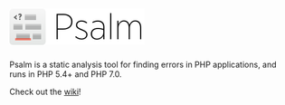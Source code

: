 <h1><img src="PsalmLogo.png" height="64" alt="logo" /></h1>

Psalm is a static analysis tool for finding errors in PHP applications, and runs in PHP 5.4+ and PHP 7.0.

Check out the [wiki](https://github.com/vimeo/psalm/wiki)!
